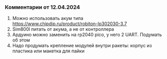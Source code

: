 ### Комментарии от 12.04.2024

1. Можно использовать акум типа https://www.chipdip.ru/product/robiton-lp302030-3.7
2. Sim800l  питать от акума, а не от контроллера 
3. Ардуино можно заменить на rp2040 pico, у него 2 UART. Подумать об этом
4. Надо продумать крепление модулей внутри ракеты: корпус из пластика или макетка для пайки
